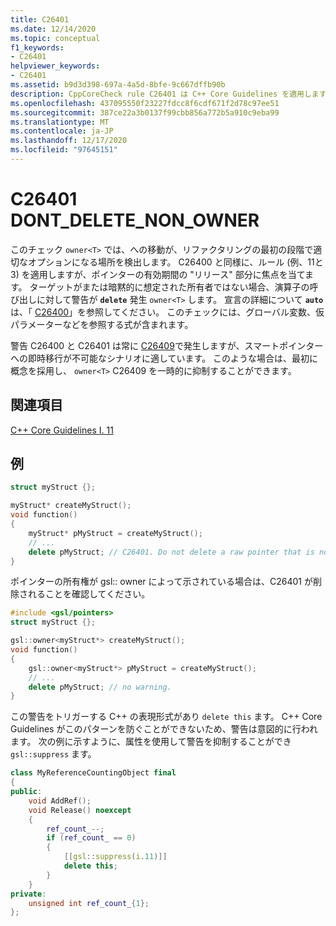 ```yaml
---
title: C26401
ms.date: 12/14/2020
ms.topic: conceptual
f1_keywords:
- C26401
helpviewer_keywords:
- C26401
ms.assetid: b9d3d398-697a-4a5d-8bfe-9c667dffb90b
description: CppCoreCheck rule C26401 は C++ Core Guidelines を適用します。11
ms.openlocfilehash: 437095550f23227fdcc8f6cdf671f2d78c97ee51
ms.sourcegitcommit: 387ce22a3b0137f99cbb856a772b5a910c9eba99
ms.translationtype: MT
ms.contentlocale: ja-JP
ms.lasthandoff: 12/17/2020
ms.locfileid: "97645151"
---
```

# <a name="c26401-dont_delete_non_owner"></a>C26401 DONT_DELETE_NON_OWNER

このチェック `owner<T>` では、への移動が、リファクタリングの最初の段階で適切なオプションになる場所を検出します。 C26400 と同様に、ルール (例、11と 3) を適用しますが、ポインターの有効期間の "リリース" 部分に焦点を当てます。 ターゲットがまたは暗黙的に想定された所有者ではない場合、演算子の呼び出しに対して警告が **`delete`** 発生 `owner<T>` します。 宣言の詳細について **`auto`** は、「 [C26400](c26400.md)」を参照してください。 このチェックには、グローバル変数、仮パラメーターなどを参照する式が含まれます。

警告 C26400 と C26401 は常に [C26409](c26409.md)で発生しますが、スマートポインターへの即時移行が不可能なシナリオに適しています。 このような場合は、最初に概念を採用し、 `owner<T>` C26409 を一時的に抑制することができます。

## <a name="see-also"></a>関連項目

[C++ Core Guidelines I. 11](https://github.com/isocpp/CppCoreGuidelines/blob/master/CppCoreGuidelines.md#i11-never-transfer-ownership-by-a-raw-pointer-t-or-reference-t)

## <a name="examples"></a>例

```cpp
struct myStruct {};

myStruct* createMyStruct();
void function()
{
    myStruct* pMyStruct = createMyStruct();
    // ...
    delete pMyStruct; // C26401. Do not delete a raw pointer that is not an owner<T>
}
```

ポインターの所有権が gsl:: owner によって示されている場合は、C26401 が削除されることを確認してください。

```cpp
#include <gsl/pointers>
struct myStruct {};

gsl::owner<myStruct*> createMyStruct();
void function()
{
    gsl::owner<myStruct*> pMyStruct = createMyStruct();
    // ...
    delete pMyStruct; // no warning.
}
```

この警告をトリガーする C++ の表現形式があり `delete this` ます。 C++ Core Guidelines がこのパターンを防ぐことができないため、警告は意図的に行われます。 次の例に示すように、属性を使用して警告を抑制することができ `gsl::suppress` ます。

```cpp
class MyReferenceCountingObject final
{
public:
    void AddRef();
    void Release() noexcept
    {
        ref_count_--;
        if (ref_count_ == 0)
        {
            [[gsl::suppress(i.11)]]
            delete this; 
        }
    }
private:
    unsigned int ref_count_{1};
};
```

